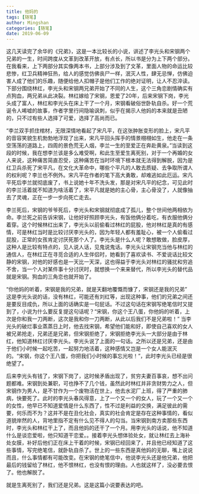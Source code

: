```yaml
---
title: 他妈的
tags: [随笔]
author: Mingshan
categories: [随笔]
date: 2019-06-09
---
```



这几天读完了余华的《兄弟》，这是一本比较长的小说，讲述了李光头和宋钢两个兄弟的一生，时间跨度从文革到改革开放，有点长，所以书是分为上下两个部分。在我看来，上下两部分其实像两本书，上部分涉及到了文革，里面人物的命运比较悲惨，红卫兵精神狂热，给人的感觉仿佛丧尸一样，泯灭人性，肆无忌惮，仿佛迫害人成了他们的乐趣，随便给他人扣帽子是他们工作的绝对证明，让人不忍淬读。下部分围绕林红，李光头和宋钢两兄弟开始了不同的人生，这个三角恋剧情确实有点狗血，两兄弟从此决裂。林红嫁给了宋钢，恩爱了20年，后来宋钢下岗，李光头成了富人，林红和李光头在床上干了一个月，宋钢看破俗世卧轨自杀。好一个荒诞令人唏嘘的故事，作者字里行间隐喻讽刺，似乎在揭示人他妈的本来就是丑陋的，只不过有些人选择了可爱，选择了高尚而已。

<!-- more -->

“李兰双手抓住棺材，无限深情地看起了宋凡平，在这张肿胀变形的脸上，宋凡平的音容笑貌生机勃勃地浮现了出来，宋凡平回头挥手的情景栩栩如生，他走在一条空荡荡的道路上，四周的景色荒无人烟，李兰一生的至爱正在奔赴黄泉。”当读到这段的时候，我在想李兰该是多么难受啊，和此生至爱生离死别，对于一个再婚的女人来说，这种痛苦简直忍受，这种痛苦在当时环境下根本就无法得到解脱，因为是红卫兵杀死了宋平凡，在文化大革命中，哪些个平凡的人敢去质疑、去争取所谓人的权利呢？李兰也不例外。宋凡平在作者的笔下高大勇敢，却难逃如此厄运。宋凡平死后李兰就彻底废了，书上说她十年不洗头发，那是对宋凡平的纪念，可见此时的李兰活着就不知道为啥活着了，宋平凡就是她的主心骨，主心骨没了，人就像抽去了灵魂，正在一步一步向死亡走去。

李兰死后，宋钢的爷爷死后，李光头和宋钢就彻底成了孤儿，整个世间他两相依为命。李兰死之前告诉宋钢，让他好好照顾李光头，有饭他俩分着吃，有衣服他俩分着穿。这个时候林红出来了，李光头以前偷看过林红的屁股，他对林红是真的有感情，可是林红当时是比较讨厌李光头的，因为年轻人都有羞耻心，被一个人偷看过屁股，正常的女孩肯定讨厌死那个人了。李光头是什么人呢？敢想敢做，脸皮厚，这种人是比较有特点的，见人说人话，见鬼说鬼话。李光头让宋钢充当他与林红的通信人，在林红正在寻觅合适的人生伴侣时，她看到了喜欢读书、不爱说话比较文静的宋钢，对他的好感也是一天比一天深，这也得益于李光头对林红的骚扰和穷追不舍，当一个人对某件事十分讨厌时，就想换一个来来替代，所以李光头的替代品就是宋钢。狗血的三角恋也就开始了。

“你他妈的听着，宋钢是我的兄弟，就是天翻地覆慨而慷了，宋钢还是我的兄弟” 这是李光头说的话，没有林红，可能还有刘红等，出现这种事，他们的兄弟之间还是要反目成仇，所以上面的话确实是一句屁话。不过这句话在宋钢写绝笔信时又提到了，小说为什么要反复提这句话呢？“宋钢，你这个王八蛋，你他妈的听着，上次是你和我一刀两断，这次是我和你一刀两断，从此以后我们不是兄弟啦！” 当李光头的破烂事业蒸蒸日上时，他去找宋钢，希望他们能和好，即使自己喜欢的女人被兄弟抢走，兄弟还是兄弟，但宋钢拒绝了，宋钢拒绝李光头一大部分是由于林红，他知道林红讨厌李光头。李光头说了上面的一句话。之所以还是兄弟，还是由于他们小时候一起吃苦，一起努力地活着，这种感情又岂是一个女人能泯灭的。“宋钢，你这个王八蛋，你把我们小时候的事忘光啦！”，此时李光头已经是很绝望了。

后来李光头有钱了，宋钢下岗了，这时候矛盾出现了，贫穷夫妻百事哀，想不出问题都难。宋钢到处兼职，可也挣不了几个钱，虽然此时林红并非贪财势力之人，但宋钢作为男人，是不甘作为一个废物活在世上，他去水泥厂上班，得了严重的肺病，快要死了。此时的李光头春风得意，上了一个又一个的女人，玩了一个又一个的女性，他早已不知道爱情是什么东西了，性不过是利益的交换，满足彼此的需要，何乐而不为？这并不是在丑化社会，真实的社会肯定是存在这种事情的，看似道貌岸然的人，背地里指不定有什么见不得人的勾当。当宋钢到南方卖那些东西时，李光头和林红干上了，而且他妈的还干了一个月。用李光头的话说，他不知道什么是谈恋爱啦，他只知道干恋爱。。接着李光头想体验处女，就让林红去上海补处女膜，补好后他们正在床上干着的时候，宋钢已经回来了，并且他已经知道了这些事情，写完绝笔信，就卧轨自杀了。世上的一些东西是真他妈的无聊，嘴上说说而且，什么事情都有可能改变。在宋钢的绝笔信中，他说李光头还是他兄弟，他把最后的钱留给了林红，他不恨林红，也没有恨的理由。人也就这样了，没必要去恨了。他也解脱了。


就是生离死别了，我们还是兄弟。这是这篇小说要表达的吧。